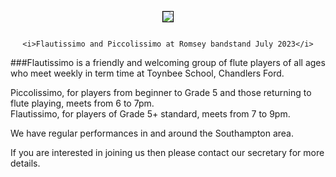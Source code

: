 <div align="center">
    <img src="https://lynneflute.github.io/Flautissimo/romsey2022.jpg" style = "margin: 1em; border: 1px solid black; padding: 0" >
   
    <i>Flautissimo and Piccolissimo at Romsey bandstand July 2023</i>
    
   </div>
 
###Flautissimo is a friendly and welcoming group of flute players of all ages who meet weekly in term time at Toynbee School, Chandlers Ford.  

Piccolissimo, for players from beginner to Grade 5 and those returning to flute playing, meets from 6 to 7pm.  
Flautissimo, for players of Grade 5+ standard, meets from 7 to 9pm.

We have regular performances in and around the Southampton area.

If you are interested in joining us then please contact our secretary for more details.
